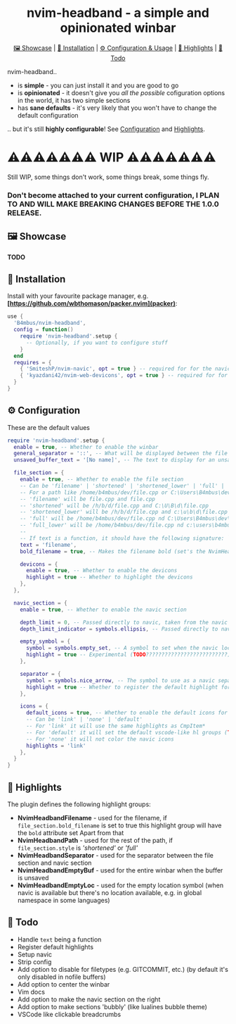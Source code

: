 <div align="center">

# nvim-headband - a simple and opinionated winbar
  <div>
    <a href='#-Showcase'>🖼 Showcase</a> |
    <a href='#-Installation'>💾 Installation</a> |
    <a href='#-Configuration'>⚙ Configuration & Usage</a> |
    <a href='#-Highlights'>🎨 Highlights</a> |
    <a href='#-Todo'>🧾 Todo</a>
  </div>
</div>

nvim-headband..
 - is **simple** - you can just install it and you are good to go
 - is **opinionated** - it doesn't give you *all the possible* cofiguration options in the world, it has two simple sections
 - has **sane defaults** - it's very likely that you won't have to change the default configuration

.. but it's still **highly configurable**! See [Configuration](#Configuration) and [Highlights](#Highlights).

# ⚠⚠⚠⚠⚠⚠⚠ WIP ⚠⚠⚠⚠⚠⚠⚠

Still WIP, some things don't work, some things break, some things fly.

### Don't become attached to your current configuration, **I PLAN TO AND WILL MAKE BREAKING CHANGES BEFORE THE 1.0.0 RELEASE**.

## 🖼 Showcase

**TODO**

## 💾 Installation

Install with your favourite package manager, e.g. **[https://github.com/wbthomason/packer.nvim](packer)**:
```lua
use {
  'B4mbus/nvim-headband',
  config = function()
    require 'nvim-headband'.setup {
      -- Optionally, if you want to configure stuff
    }
  end
  requires = {
    { 'SmiteshP/nvim-navic', opt = true } -- required for for the navic section to work
    { 'kyazdani42/nvim-web-devicons', opt = true } -- required for for devicons and default navic_section.separator highlight group
  }
}
```

## ⚙ Configuration

These are the default values

```lua
require 'nvim-headband'.setup {
  enable = true, -- Whether to enable the winbar
  general_separator = '::', -- What will be displayed between the file section and navic section if both are present
  unsaved_buffer_text = '[No name]', -- The text to display for an unsaved buffer (not a readable file)

  file_section = {
    enable = true, -- Whether to enable the file section
    -- Can be 'filename' | 'shortened' | 'shortened_lower' | 'full' | 'full_lower' | a function that returns the text
    -- For a path like /home/b4mbus/dev/file.cpp or C:\Users\B4mbus\dev\file.cpp
    -- 'filename' will be file.cpp and file.cpp
    -- 'shortened' will be /h/b/d/file.cpp and C:\U\B\d\file.cpp
    -- 'shortened_lower' will be /h/b/d/file.cpp and c:\u\b\d\file.cpp
    -- 'full' will be /home/b4mbus/dev/file.cpp nd C:\Users\B4mbus\dev\file.cpp
    -- 'full_lower' will be /home/b4mbus/dev/file.cpp nd c:\users\b4mbus\dev\file.cpp
    --
    -- If text is a function, it should have the following signature: `fun(): string`, that is, a function taking nothing and returning a string
    text = 'filename',
    bold_filename = true, -- Makes the filename bold (set's the NvimHeadbandFilename hl group to bold)

    devicons = {
      enable = true, -- Whether to enable the devicons
      highlight = true -- Whether to highlight the devicons
    },
  },

  navic_section = {
    enable = true, -- Whether to enable the navic section

    depth_limit = 0, -- Passed directly to navic, taken from the navic repo: 'maximum depth of context to be shown. If the context hits this depth limit, it is truncated'
    depth_limit_indicator = symbols.ellipsis, -- Passed directly to navic, taken from the navic repo:  Icon to indicate that depth_limit was hit and the shown context is truncated'

    empty_symbol = {
      symbol = symbols.empty_set, -- A symbol to set when the navic location is available but there's no location to show (e.g. global namespace in some languages)
      highlight = true -- Experimental (TODO??????????????????????????)
    },

    separator = {
      symbol = symbols.nice_arrow, -- The symbol to use as a navic separator
      highlight = true -- Whether to register the default highlight for the navic separator (TODO??????????????????????????)
    },

    icons = {
      default_icons = true, -- Whether to enable the default icons for navic
      -- Can be 'link' | 'none' | 'default'
      -- For 'link' it will use the same highlights as CmpItem*
      -- For 'default' it will set the default vscode-like hl groups (TODO??????????????????????????)
      -- For 'none' it will not color the navic icons
      highlights = 'link'
    },
  }
}
```

## 🎨 Highlights

The plugin defines the following highlight groups:

 - **NvimHeadbandFilename** - used for the filename, if `file_section.bold_filename` is set to true this highlight group will have the `bold` attribute set
Apart from that
 - **NvimHeadbandPath** - used for the rest of the path, if `file_section.style` is *'shortened'* or *'full'*
 - **NvimHeadbandSeparator** - used for the separator between the file section and navic section
 - **NvimHeadbandEmptyBuf** - used for the entire winbar when the buffer is unsaved
 - **NvimHeadbandEmptyLoc** - used for the empty location symbol (when navic is available but there's no location available, e.g. in global namespace in some languages)


## 🧾 Todo
 - Handle `text` being a function
 - Register default highlights
 - Setup navic
 - Strip config
 - Add option to disable for filetypes (e.g. GITCOMMIT, etc.) (by default it's only disabled in nofile buffers)
 - Add option to center the winbar
 - Vim docs
 - Add option to make the navic section on the right
 - Add option to make sections 'bubbly' (like lualines bubble theme)
 - VSCode like clickable breadcrumbs
